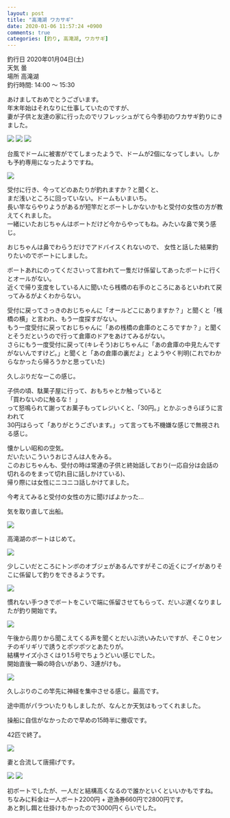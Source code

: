 ```yaml
---
layout: post
title: "高滝湖 ワカサギ"
date: 2020-01-06 11:57:24 +0900
comments: true
categories: [釣り, 高滝湖, ワカサギ]
---
```


釣行日 2020年01月04日(土)  
天気 曇  
場所 高滝湖  
釣行時間: 14:00 〜 15:30  

あけましておめでとうございます。  
年末年始はそれなりに仕事していたのですが、  
妻が子供と友達の家に行ったのでリフレッシュがてら今季初のワカサギ釣りにきました。  

<!-- more -->  
  
<script async src="//pagead2.googlesyndication.com/pagead/js/adsbygoogle.js"></script>  
<ins class="adsbygoogle"  
     style="display:block; text-align:center;"  
     data-ad-layout="in-article"  
     data-ad-format="fluid"  
     data-ad-client="ca-pub-7039502723411845"  
     data-ad-slot="8206045005"></ins>  
<script>  
     (adsbygoogle = window.adsbygoogle || []).push({});  
</script>  

<img src="/images/blog/20200104/IMG_3756.jpg">  
<img src="/images/blog/20200104/IMG_3755.jpg">  
<img src="/images/blog/20200104/IMG_3754.jpg">  
  
台風でドームに被害がでてしまったようで、ドームが2個になってしまい。しかも予約専用になったようですね。  
  
<img src="/images/blog/20200104/IMG_3757.jpg">  
  
受付に行き、今ってどのあたりが釣れますか？と聞くと、  
まだ浅いところに回っていない。ドームもいまいち。  
長い竿ならやりようがあるが短竿だとボートしかないかもと受付の女性の方が教えてくれました。  
一緒にいたおじちゃんはボートだけど今からやってもね。みたいな鼻で笑う感じ。  
  
おじちゃんは鼻でわらうだけでアドバイスくれないので、 女性と話した結果釣りたいのでボートにしました。  
  
ボートあれにのってくださいって言われて一隻だけ係留してあったボートに行くとオールがない。  
近くで帰り支度をしている人に聞いたら桟橋の右手のところにあるといわれて戻ってみるがよくわからない。  
  
受付に戻ってさっきのおじちゃんに「オールどこにありますか？」と聞くと「桟橋の横」と言われ、もう一度探すがない。  
もう一度受付に戻っておじちゃんに「あの桟橋の倉庫のところですか？」と聞くとそうだというので行って倉庫のドアをあけてみるがない。  
さらにもう一度受付に戻って(キレそう)おじちゃんに「あの倉庫の中見たんですがないんですけど。」と聞くと「あの倉庫の裏だよ」とようやく判明(これでわからなかったら帰ろうかと思っていた)  
  
久しぶりだなーこの感じ。  
  
子供の頃、駄菓子屋に行って、おもちゃとか触っていると  
「買わないのに触るな！ 」  
って怒鳴られて謝ってお菓子もってレジいくと、「30円。」とかぶっきらぼうに言われて  
30円はらって「ありがとうございます。」って言っても不機嫌な感じで無視される感じ。  
  
懐かしい昭和の空気。  
だいたいこういうおじさんは人をみる。  
このおじちゃんも、受付の時は常連の子供と終始話しており(一応自分は会話の切れるのをまって切れ目に話しかけている)、  
帰り際には女性にニコニコ話しかけてました。  
  
今考えてみると受付の女性の方に聞けばよかった...  
  
気を取り直して出船。  
  
<img src="/images/blog/20200104/IMG_3784.jpg">  
  
高滝湖のボートはじめて。  
  
<img src="/images/blog/20200104/IMG_3786.jpg">  
  
少しこいだところにトンボのオブジェがあるんですがそこの近くにブイがありそこに係留して釣りをできるようです。  
  
<img src="/images/blog/20200104/IMG_3788.jpg">  
  
慣れない手つきでボートをこいで端に係留させてもらって、だいぶ遅くなりましたが釣り開始です。  
  
<img src="/images/blog/20200104/IMG_3780.jpg">  
  
午後から周りから聞こえてくる声を聞くとだいぶ渋いみたいですが、そこ０センチのギリギリで誘うとポツポツとあたりが。  
結構サイズ小さくはり1.5号でちょうどいい感じでした。  
開始直後一瞬の時合いがあり、3連がけも。  
  
<img src="/images/blog/20200104/IMG_3787.jpg">  
  
久しぶりのこの竿先に神経を集中させる感じ。最高です。  
  
途中雨がパラついたりもしましたが、なんとか天気はもってくれました。  
  
操船に自信がなかったので早めの15時半に撤収です。  
  
42匹で終了。  
  
<img src="/images/blog/20200104/IMG_3765.jpg">  
  
妻と合流して唐揚げです。  
  
<img src="/images/blog/20200104/IMG_3771.jpg">  
  
<img src="/images/blog/20200104/IMG_3773.jpg">  
  
初ボートでしたが、一人だと結構高くなるので誰かといくといいかもですね。  
ちなみに料金は一人ボート2200円 + 遊漁券660円で2800円です。  
あと刺し餌と仕掛けもかったので3000円くらいでした。  
